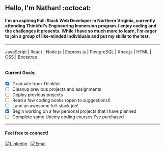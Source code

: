## **Hello, I'm Nathan!** :octocat:

#### I'm an aspiring Full-Stack Web Developer in Northern Virginia, currently attending Thinkful's Engineering Immersion program. I enjoy coding and the challenges it presents. While I have so much more to learn, I'm eager to join a group of like-minded individuals and put my skills to the test.  

---

JavaScript | React | Node.js | Express.js | PostgreSQL | Knex.js | HTML | CSS | Bootstrap  

---

#### Current Goals: 

- [x] Graduate from Thinkful
- [ ] Cleanup previous projects and assignments
- [ ] Deploy previous projects
- [ ] Read a few coding books (open to suggestions!) 
- [ ] Land an awesome full-stack job!
- [x] Begin working on a few personal projects that I have planned
- [ ] Complete some Udemy coding courses I've purchased

---

#### Feel free to connect!

[![Linkedin](https://icons.iconarchive.com/icons/limav/flat-gradient-social/32/Linkedin-icon.png)](https://www.linkedin.com/in/nathanielhotchkiss/)
&nbsp;
[![Email](https://icons.iconarchive.com/icons/hopstarter/sleek-xp-basic/32/Mail-icon.png)](mailto:nathanielhotchkiss@gmail.com)
&nbsp;
